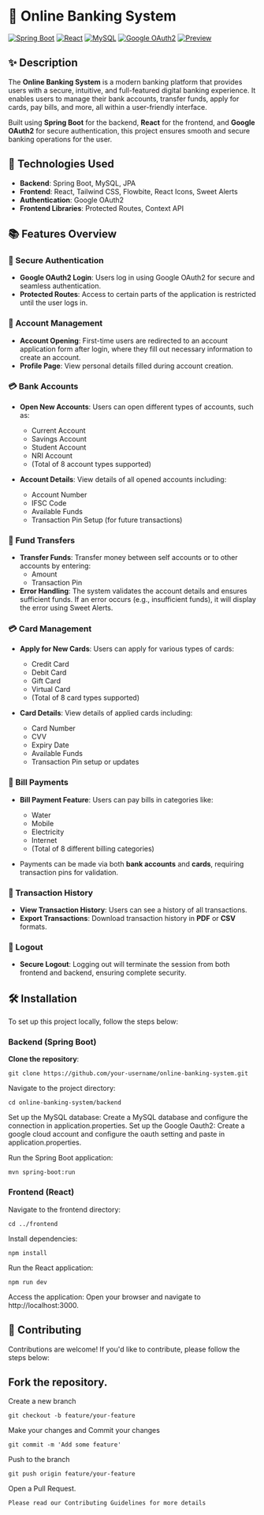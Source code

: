 # 🏦 Online Banking System

[![Spring Boot](https://img.shields.io/badge/SpringBoot-Backend-brightgreen)](https://spring.io/projects/spring-boot)
[![React](https://img.shields.io/badge/React-Frontend-blue)](https://reactjs.org/)
[![MySQL](https://img.shields.io/badge/MySQL-Database-orange)](https://www.mysql.com/)
[![Google OAuth2](https://img.shields.io/badge/GoogleOAuth2-Authentication-red)](https://developers.google.com/identity/protocols/oauth2)
[![Preview](https://img.shields.io/badge/Preview-link-success)](https://drive.google.com/file/d/1jnijbJDM6mM9AR7MhPkq2G3B70HfnlAb/view?usp=sharing)

## ✨ Description

The **Online Banking System** is a modern banking platform that provides users with a secure, intuitive, and full-featured digital banking experience. It enables users to manage their bank accounts, transfer funds, apply for cards, pay bills, and more, all within a user-friendly interface.

Built using **Spring Boot** for the backend, **React** for the frontend, and **Google OAuth2** for secure authentication, this project ensures smooth and secure banking operations for the user.

## 🚀 Technologies Used

- **Backend**: Spring Boot, MySQL, JPA
- **Frontend**: React, Tailwind CSS, Flowbite, React Icons, Sweet Alerts
- **Authentication**: Google OAuth2
- **Frontend Libraries**: Protected Routes, Context API

## 📚 Features Overview

### 🔐 Secure Authentication
- **Google OAuth2 Login**: Users log in using Google OAuth2 for secure and seamless authentication.
- **Protected Routes**: Access to certain parts of the application is restricted until the user logs in.

### 🏦 Account Management
- **Account Opening**: First-time users are redirected to an account application form after login, where they fill out necessary information to create an account.
- **Profile Page**: View personal details filled during account creation.

### 💳 Bank Accounts
- **Open New Accounts**: Users can open different types of accounts, such as:
  - Current Account
  - Savings Account
  - Student Account
  - NRI Account
  - (Total of 8 account types supported)

- **Account Details**: View details of all opened accounts including:
  - Account Number
  - IFSC Code
  - Available Funds
  - Transaction Pin Setup (for future transactions)

### 💸 Fund Transfers
- **Transfer Funds**: Transfer money between self accounts or to other accounts by entering:
  - Amount
  - Transaction Pin
- **Error Handling**: The system validates the account details and ensures sufficient funds. If an error occurs (e.g., insufficient funds), it will display the error using Sweet Alerts.

### 💳 Card Management
- **Apply for New Cards**: Users can apply for various types of cards:
  - Credit Card
  - Debit Card
  - Gift Card
  - Virtual Card
  - (Total of 8 card types supported)

- **Card Details**: View details of applied cards including:
  - Card Number
  - CVV
  - Expiry Date
  - Available Funds
  - Transaction Pin setup or updates

### 🧾 Bill Payments
- **Bill Payment Feature**: Users can pay bills in categories like:
  - Water
  - Mobile
  - Electricity
  - Internet
  - (Total of 8 different billing categories)

- Payments can be made via both **bank accounts** and **cards**, requiring transaction pins for validation.

### 📜 Transaction History
- **View Transaction History**: Users can see a history of all transactions.
- **Export Transactions**: Download transaction history in **PDF** or **CSV** formats.

### 🔐 Logout
- **Secure Logout**: Logging out will terminate the session from both frontend and backend, ensuring complete security.

## 🛠️ Installation

To set up this project locally, follow the steps below:

### Backend (Spring Boot)
**Clone the repository**:
```
git clone https://github.com/your-username/online-banking-system.git
```

Navigate to the project directory:
```
cd online-banking-system/backend
```

Set up the MySQL database:
Create a MySQL database and configure the connection in application.properties.
Set up the Google Oauth2:
Create a google cloud account and configure the oauth setting and paste in application.properties.

Run the Spring Boot application:
```
mvn spring-boot:run
```

### Frontend (React)
Navigate to the frontend directory:

```
cd ../frontend
```

Install dependencies:
```
npm install
```

Run the React application:
```
npm run dev
```

Access the application: Open your browser and navigate to http://localhost:3000.

🧩 Contributing
--
Contributions are welcome! If you'd like to contribute, please follow the steps below:

## Fork the repository.
Create a new branch 
```
git checkout -b feature/your-feature
```
Make your changes and Commit your changes 

``` 
git commit -m 'Add some feature' 
```

Push to the branch

```
git push origin feature/your-feature 
```

Open a Pull Request.

```
Please read our Contributing Guidelines for more details
```



